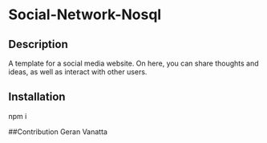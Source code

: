 # Social-Network-Nosql 

## Description
A template for a social media website. On here, you can share thoughts and ideas, as well as interact with other users.

## Installation 
npm i

##Contribution
Geran Vanatta
